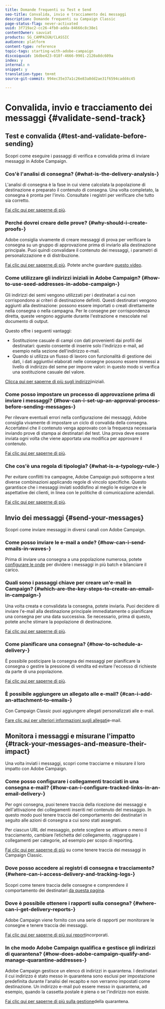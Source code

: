 ```yaml
---
title: Domande frequenti su Test e Send
seo-title: Convalida, invio e tracciamento dei messaggi
description: Domande frequenti su Campaign Classic
page-status-flag: never-activated
uuid: 3f719ac2-cc26-4fb0-adda-84666c8c38e1
contentOwner: sauviat
products: SG_CAMPAIGN/CLASSIC
audience: platform
content-type: reference
topic-tags: starting-with-adobe-campaign
discoiquuid: 16dbe423-018f-4666-9901-2120a8dc609a
index: y
internal: n
snippet: y
translation-type: tm+mt
source-git-commit: 994ec35e37a1c26e83a8dd2ae31f6594cadd4c45

---
```



# Convalida, invio e tracciamento dei messaggi {#validate-send-track}

## Test e convalida {#test-and-validate-before-sending}

Scopri come eseguire i passaggi di verifica e convalida prima di inviare messaggi in Adobe Campaign.

### Cos&#39;è l&#39;analisi di consegna? {#what-is-the-delivery-analysis-}

L&#39;analisi di consegna è la fase in cui viene calcolata la popolazione di destinazione e preparato il contenuto di consegna. Una volta completato, la consegna è pronta per l&#39;invio. Consultate i registri per verificare che tutto sia corretto.

[Fai clic qui per saperne di più](../../delivery/using/steps-validating-the-delivery.md).

### Perché dovrei creare delle prove? {#why-should-i-create-proofs-}

Adobe consiglia vivamente di creare messaggi di prova per verificare la consegna su un gruppo di approvazione prima di inviarlo alla destinazione principale. Puoi quindi convalidare il contenuto dei messaggi, i parametri di personalizzazione e di distribuzione.

[Fai clic qui per saperne di più](../../delivery/using/steps-validating-the-delivery.md#sending-a-proof). Potete anche guardare [questo video](https://docs.adobe.com/content/help/en/campaign-learn/campaign-classic-tutorials/getting-started/managing-seed-and-proofs.html).

### Come utilizzare gli indirizzi iniziali in Adobe Campaign? {#how-to-use-seed-addresses-in-adobe-campaign-}

Gli indirizzi dei semi vengono utilizzati per i destinatari a cui non corrispondono ai criteri di destinazione definiti. Questi destinatari vengono aggiunti alla destinazione: possono essere importati o creati direttamente nella consegna o nella campagna. Per le consegne per corrispondenza diretta, queste vengono aggiunte durante l&#39;estrazione e mescolate nel documento di output.

Questo offre i seguenti vantaggi:

* Sostituzione casuale di campi con dati provenienti dai profili dei destinatari: questo consente di inserire solo l&#39;indirizzo e-mail, ad esempio nella sezione dell&#39;indirizzo e-mail.
* Quando si utilizza un flusso di lavoro con funzionalità di gestione dei dati, i dati aggiuntivi elaborati nelle consegne possono essere immessi a livello di indirizzo del seme per imporre valori: in questo modo si verifica una sostituzione casuale del valore.

[Clicca qui per saperne di più sugli indirizzi](../../delivery/using/about-seed-addresses.md)iniziali.

### Come posso impostare un processo di approvazione prima di inviare i messaggi? {#how-can-i-set-up-an-approval-process-before-sending-messages-}

Per rilevare eventuali errori nella configurazione dei messaggi, Adobe consiglia vivamente di impostare un ciclo di convalida della consegna. Accertatevi che il contenuto venga approvato con la frequenza necessaria inviando prove di stampa ai destinatari del test. Una prova deve essere inviata ogni volta che viene apportata una modifica per approvare il contenuto.

[Fai clic qui per saperne di più](../../delivery/using/steps-validating-the-delivery.md#sending-a-proof).

### Che cos&#39;è una regola di tipologia? {#what-is-a-typology-rule-}

Per evitare conflitti tra campagne, Adobe Campaign può sottoporre a test diverse combinazioni applicando regole di vincolo specifiche. Questo garantisce che i messaggi inviati soddisfino al meglio le esigenze e le aspettative dei clienti, in linea con le politiche di comunicazione aziendali.

[Fai clic qui per saperne di più](../../campaign/using/about-campaign-typologies.md).

## Invio dei messaggi {#send-your-messages}

Scopri come inviare messaggi in diversi canali con Adobe Campaign.

### Come posso inviare le e-mail a onde? {#how-can-i-send-emails-in-waves-}

Prima di inviare una consegna a una popolazione numerosa, potete [configurare le onde](../../delivery/using/steps-sending-the-delivery.md#sending-using-multiple-waves) per dividere i messaggi in più batch e bilanciare il carico.

### Quali sono i passaggi chiave per creare un&#39;e-mail in Campaign? {#which-are-the-key-steps-to-create-an-email-in-campaign-}

Una volta creata e convalidata la consegna, potete inviarla. Puoi decidere di inviare l&#39;e-mail alla destinazione principale immediatamente o pianificare una consegna per una data successiva. Se necessario, prima di questo, potete anche stimare la popolazione di destinazione.

[Fai clic qui per saperne di più](../../delivery/using/steps-validating-the-delivery.md#sending-a-proof).

### Come pianificare una consegna? {#how-to-schedule-a-delivery-}

È possibile posticipare la consegna dei messaggi per pianificare la consegna o gestire la pressione di vendita ed evitare l&#39;eccesso di richieste da parte di una popolazione.

[Fai clic qui per saperne di più](../../delivery/using/steps-sending-the-delivery.md#scheduling-the-delivery-sending).

### È possibile aggiungere un allegato alle e-mail? {#can-i-add-an-attachment-to-emails-}

Con Campaign Classic puoi aggiungere allegati personalizzati alle e-mail.

[Fare clic qui per ulteriori informazioni sugli allegati](../../delivery/using/attaching-files.md)e-mail.

## Monitora i messaggi e misurane l&#39;impatto {#track-your-messages-and-measure-their-impact}

Una volta inviati i messaggi, scopri come tracciarne e misurare il loro impatto con Adobe Campaign.

### Come posso configurare i collegamenti tracciati in una consegna e-mail? {#how-can-i-configure-tracked-links-in-an-email-delivery-}

Per ogni consegna, puoi tenere traccia della ricezione dei messaggi e dell&#39;attivazione dei collegamenti inseriti nel contenuto del messaggio. In questo modo puoi tenere traccia del comportamento dei destinatari in seguito alle azioni di consegna a cui sono stati assegnati.

Per ciascun URL del messaggio, potete scegliere se attivare o meno il tracciamento, cambiare l’etichetta del collegamento, raggruppare i collegamenti per categorie, ad esempio per scopo di reporting.

[Fai clic qui per saperne di più](../../delivery/using/about-message-tracking.md) su come tenere traccia dei messaggi in Campaign Classic.

### Dove posso accedere ai registri di consegna e tracciamento? {#where-can-i-access-delivery-and-tracking-logs-}

Scopri come tenere traccia delle consegne e comprendere il comportamento dei destinatari [da questa pagina](../../delivery/using/monitoring-a-delivery.md).

### Dove è possibile ottenere i rapporti sulla consegna? {#where-can-i-get-delivery-reports-}

Adobe Campaign viene fornito con una serie di rapporti per monitorare le consegne e tenere traccia dei messaggi.

[Fai clic qui per saperne di più sui report](../../reporting/using/reports-on-deliveries.md#delivery-reports)incorporati.

### In che modo Adobe Campaign qualifica e gestisce gli indirizzi di quarantena? {#how-does-adobe-campaign-qualify-and-manage-quarantine-addresses-}

Adobe Campaign gestisce un elenco di indirizzi in quarantena. I destinatari il cui indirizzo è stato messo in quarantena sono esclusi per impostazione predefinita durante l&#39;analisi del recapito e non verranno impostati come destinazione. Un indirizzo e-mail può essere messo in quarantena, ad esempio, quando la cassetta postale è piena o se l&#39;indirizzo non esiste.

[Fai clic qui per saperne di più sulla gestione](../../delivery/using/understanding-quarantine-management.md)della quarantena.
